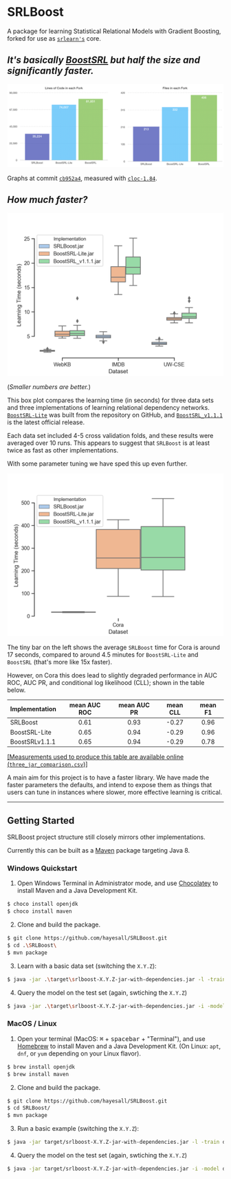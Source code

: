 # SRLBoost

A package for learning Statistical Relational Models with Gradient Boosting,
forked for use as [`srlearn's`](https://github.com/hayesall/srlearn) core.

## *It's basically [BoostSRL](https://starling.utdallas.edu/software/boostsrl/) but half the size and significantly faster.*

<img style="max-height: 400px;" src="https://raw.githubusercontent.com/hayesall/SRLBoost/master/docs/lines_of_code_graph.png" alt="Graph comparing the number of lines of code in each fork: BoostSRL, BoostSRL-Lite, and SRLBoost. SRLBoost is about half the size of BoostSRL.">

Graphs at commit [`cb952a4`](https://github.com/hayesall/SRLBoost/tree/cb952a486c57b0fdaee53a10e25a689f7951e6b4), measured
with [`cloc-1.84`](https://github.com/AlDanial/cloc).

## *How much faster?*

<img style="max-height: 500px;" src="https://raw.githubusercontent.com/hayesall/SRLBoost/master/docs/speed_test.png" alt="Box plots comparing the RDN learning time with SRLBoost, BoostSRL-Lite, and BoostSRL 1.1.1">

(*Smaller numbers are better.*)

This box plot compares the learning time (in seconds) for three data sets and three implementations of learning 
relational dependency networks. [`BoostSRL-Lite`](https://github.com/starling-lab/BoostSRL-Lite) was built from the
repository on GitHub, and [`BoostSRL_v1.1.1`](https://starling.utdallas.edu/software/boostsrl/) is the latest official
release.

Each data set included 4-5 cross validation folds, and these results were averaged over 10 runs. This appears to 
suggest that `SRLBoost` is at least twice as fast as other implementations.

With some parameter tuning we have sped this up even further.

<img style="max-height: 500px;" src="https://raw.githubusercontent.com/hayesall/SRLBoost/master/docs/cora_speed_test.png" alt="Box plots comparing learning time on the cora data set">

The tiny bar on the left shows the average `SRLBoost` time for Cora is around 17 seconds, compared to around 4.5 minutes for 
`BoostSRL-Lite` and `BoostSRL` (that's more like 15x faster).

However, on Cora this does lead to slightly degraded performance in AUC ROC, AUC PR, and conditional log likelihood (CLL);
shown in the table below.

| **Implementation** | **mean AUC ROC** | **mean AUC PR** | **mean CLL** | **mean F1** |
| :--- | :---: | :---: | :---: | :---: |
| SRLBoost | 0.61 | 0.93 | -0.27 | 0.96 |
| BoostSRL-Lite | 0.65 | 0.94 | -0.29| 0.96 |
| BoostSRLv1.1.1 | 0.65 | 0.94 | -0.29 | 0.78 |

[[Measurements used to produce this table are available online (`three_jar_comparison.csv`)]](https://gist.github.com/hayesall/106104f7fb335c87f0db5b9f9b5db0f9)

A main aim for this project is to have a faster library. 
We have made the faster parameters the defaults, and intend to expose them as things that users can tune in instances 
where slower, more effective learning is critical.

---

## Getting Started

SRLBoost project structure still closely mirrors other implementations.

Currently this can be built as a [Maven](https://maven.apache.org/) package targeting Java 8.

### Windows Quickstart

1. Open Windows Terminal in Administrator mode, and use [Chocolatey](https://chocolatey.org/) to install Maven and a Java Development Kit.

```bash
$ choco install openjdk
$ choco install maven
```

2. Clone and build the package.

```bash
$ git clone https://github.com/hayesall/SRLBoost.git
$ cd .\SRLBoost\
$ mvn package
```

3. Learn with a basic data set (switching the `X.Y.Z`):

```bash
$ java -jar .\target\srlboost-X.Y.Z-jar-with-dependencies.jar -l -train .\data\Toy-Cancer\train\ -target cancer
```

4. Query the model on the test set (again, swtiching the `X.Y.Z`)

```bash
$ java -jar .\target\srlboost-X.Y.Z-jar-with-dependencies.jar -i -model .\data\Toy-Cancer\train\models\ -test .\data\Toy-Cancer\test\ -target cancer
```

### MacOS / Linux

1. Open your terminal (MacOS: <kbd>⌘</kbd> + <kbd>spacebar</kbd> + "Terminal"), and use [Homebrew](https://brew.sh) to install Maven and a Java Development Kit. (On Linux: `apt`, `dnf`, or `yum` depending on your Linux flavor).

```bash
$ brew install openjdk
$ brew install maven
```

2. Clone and build the package.

```bash
$ git clone https://github.com/hayesall/SRLBoost.git
$ cd SRLBoost/
$ mvn package
```

3. Run a basic example (switching the `X.Y.Z`):

```bash
$ java -jar target/srlboost-X.Y.Z-jar-with-dependencies.jar -l -train data/Toy-Cancer/train/ -target cancer
```

4. Query the model on the test set (again, swtiching the `X.Y.Z`)

```bash
$ java -jar target/srlboost-X.Y.Z-jar-with-dependencies.jar -i -model data/Toy-Cancer/train/models/ -test data/Toy-Cancer/test/ -target cancer
```

